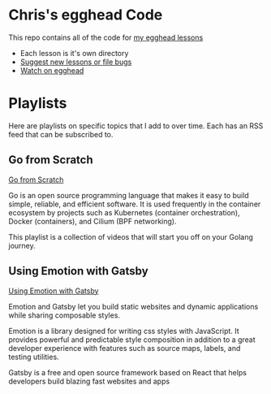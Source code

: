 # Chris's egghead Code

This repo contains all of the code for [my egghead lessons](https://egghead.io/instructors/chris-biscardi)

- Each lesson is it's own directory
- [Suggest new lessons or file bugs](https://github.com/ChristopherBiscardi/eggheadio-code-examples/issues/new)
- [Watch on egghead](https://egghead.io/instructors/chris-biscardi)

# Playlists

Here are playlists on specific topics that I add to over time. Each
has an RSS feed that can be subscribed to.

## Go from Scratch

[Go from Scratch](https://egghead.io/playlists/golang-from-scratch-3c9d58fa)

Go is an open source programming language that makes it easy to build
simple, reliable, and efficient software. It is used frequently in the
container ecosystem by projects such as Kubernetes (container
orchestration), Docker (containers), and Cilium (BPF networking).

This playlist is a collection of videos that will start you off on
your Golang journey.

## Using Emotion with Gatsby

[Using Emotion with
Gatsby](https://egghead.io/playlists/using-emotion-with-gatsby-c167ea3d)

Emotion and Gatsby let you build static websites and dynamic
applications while sharing composable styles.

Emotion is a library designed for writing css styles with
JavaScript. It provides powerful and predictable style composition in
addition to a great developer experience with features such as source
maps, labels, and testing utilities.

Gatsby is a free and open source framework based on React that helps
developers build blazing fast websites and apps
